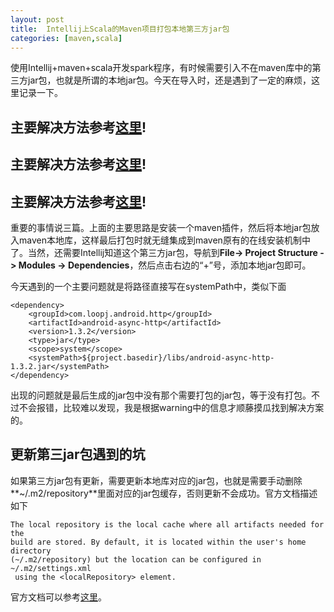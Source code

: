 ```yaml
---
layout: post
title:  Intellij上Scala的Maven项目打包本地第三方jar包
categories: [maven,scala]
---
```



使用Intellij+maven+scala开发spark程序，有时候需要引入不在maven库中的第三方jar包，也就是所谓的本地jar包。今天在导入时，还是遇到了一定的麻烦，这里记录一下。

## 主要解决方法参考[这里](http://stackoverflow.com/a/31023523/1114397)!

## 主要解决方法参考[这里](http://stackoverflow.com/a/31023523/1114397)!

## 主要解决方法参考[这里](http://stackoverflow.com/a/31023523/1114397)!

重要的事情说三篇。上面的主要思路是安装一个maven插件，然后将本地jar包放入maven本地库，这样最后打包时就无缝集成到maven原有的在线安装机制中了。当然，还需要Intellij知道这个第三方jar包，导航到**File-> Project Structure -> Modules -> Dependencies**，然后点击右边的“+”号，添加本地jar包即可。


今天遇到的一个主要问题就是将路径直接写在systemPath中，类似下面

	<dependency>
	    <groupId>com.loopj.android.http</groupId>
	    <artifactId>android-async-http</artifactId>
	    <version>1.3.2</version>
	    <type>jar</type>
	    <scope>system</scope>
	    <systemPath>${project.basedir}/libs/android-async-http-1.3.2.jar</systemPath>
	</dependency>

出现的问题就是最后生成的jar包中没有那个需要打包的jar包，等于没有打包。不过不会报错，比较难以发现，我是根据warning中的信息才顺藤摸瓜找到解决方案的。


## 更新第三jar包遇到的坑

如果第三方jar包有更新，需要更新本地库对应的jar包，也就是需要手动删除**~/.m2/repository**里面对应的jar包缓存，否则更新不会成功。官方文档描述如下

	The local repository is the local cache where all artifacts needed for the
	build are stored. By default, it is located within the user's home directory
	(~/.m2/repository) but the location can be configured in ~/.m2/settings.xml
	 using the <localRepository> element.

官方文档可以参考[这里](http://maven.apache.org/plugins/maven-install-plugin/)。
